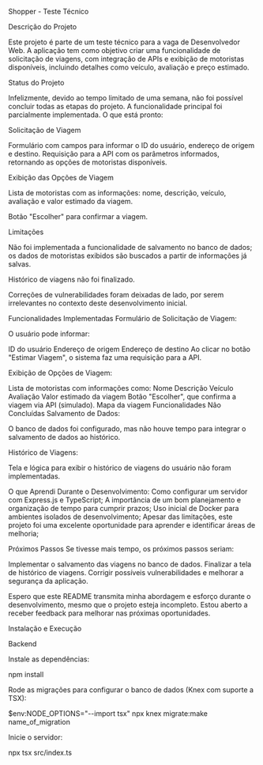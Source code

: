Shopper - Teste Técnico

Descrição do Projeto

Este projeto é parte de um teste técnico para a vaga de Desenvolvedor Web. A aplicação tem como objetivo criar uma funcionalidade de solicitação de viagens, com integração de APIs e exibição de motoristas disponíveis, incluindo detalhes como veículo, avaliação e preço estimado.

Status do Projeto

Infelizmente, devido ao tempo limitado de uma semana, não foi possível concluir todas as etapas do projeto. A funcionalidade principal foi parcialmente implementada. 
O que está pronto:

Solicitação de Viagem

Formulário com campos para informar o ID do usuário, endereço de origem e destino.
Requisição para a API com os parâmetros informados, retornando as opções de motoristas disponíveis.

Exibição das Opções de Viagem

Lista de motoristas com as informações: nome, descrição, veículo, avaliação e valor estimado da viagem.


Botão "Escolher" para confirmar a viagem.

Limitações

Não foi implementada a funcionalidade de salvamento no banco de dados; os dados de motoristas exibidos são buscados a partir de informações já salvas.

Histórico de viagens não foi finalizado.

Correções de vulnerabilidades foram deixadas de lado, por serem irrelevantes no contexto deste desenvolvimento inicial.

Funcionalidades Implementadas
Formulário de Solicitação de Viagem:

O usuário pode informar:

ID do usuário
Endereço de origem
Endereço de destino
Ao clicar no botão "Estimar Viagem", o sistema faz uma requisição para a API.

Exibição de Opções de Viagem:

Lista de motoristas com informações como:
Nome
Descrição
Veículo
Avaliação
Valor estimado da viagem
Botão "Escolher", que confirma a viagem via API (simulado).
Mapa da viagem
Funcionalidades Não Concluídas
Salvamento de Dados:

O banco de dados foi configurado, mas não houve tempo para integrar o salvamento de dados ao histórico.

Histórico de Viagens:

Tela e lógica para exibir o histórico de viagens do usuário não foram implementadas.



O que Aprendi Durante o Desenvolvimento:
Como configurar um servidor com Express.js e TypeScript;
A importância de um bom planejamento e organização de tempo para cumprir prazos;
Uso inicial de Docker para ambientes isolados de desenvolvimento;
Apesar das limitações, este projeto foi uma excelente oportunidade para aprender e identificar áreas de melhoria;

Próximos Passos
Se tivesse mais tempo, os próximos passos seriam:

Implementar o salvamento das viagens no banco de dados.
Finalizar a tela de histórico de viagens.
Corrigir possíveis vulnerabilidades e melhorar a segurança da aplicação.

Espero que este README transmita minha abordagem e esforço durante o desenvolvimento, mesmo que o projeto esteja incompleto. Estou aberto a receber feedback para melhorar nas próximas oportunidades.



Instalação e Execução

Backend

Instale as dependências:

npm install

Rode as migrações para configurar o banco de dados (Knex com suporte a TSX):

$env:NODE_OPTIONS="--import tsx"
npx knex migrate:make name_of_migration

Inicie o servidor:

npx tsx src/index.ts

